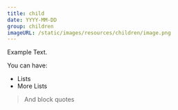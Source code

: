 ```yaml
---
title: child
date: YYYY-MM-DD
group: children
imageURL: /static/images/resources/children/image.png
---
```

Example Text.

You can have:

* Lists
* More Lists

> And block quotes